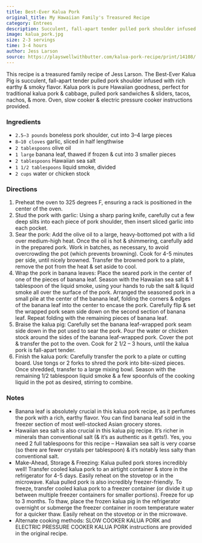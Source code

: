 ```yaml
---
title: Best-Ever Kalua Pork
original_title: My Hawaiian Family's Treasured Recipe
category: Entrees
description: Succulent, fall-apart tender pulled pork shoulder infused with rich earthy & smoky flavor, perfect for traditional kalua pork & cabbage, pulled pork sandwiches & sliders, tacos, nachos, & more.
image: kalua_pork.jpg
size: 2-3 servings
time: 3-4 hours
author: Jess Larson
source: https://playswellwithbutter.com/kalua-pork-recipe/print/14108/
---
```


This recipe is a treasured family recipe of Jess Larson. The Best-Ever Kalua Pig is succulent, fall-apart tender pulled pork shoulder infused with rich earthy & smoky flavor. Kalua pork is pure Hawaiian goodness, perfect for traditional kalua pork & cabbage, pulled pork sandwiches & sliders, tacos, nachos, & more. Oven, slow cooker & electric pressure cooker instructions provided.

### Ingredients

* `2.5–3 pounds` boneless pork shoulder, cut into 3–4 large pieces
* `8–10 cloves` garlic, sliced in half lengthwise
* `2 tablespoons` olive oil
* `1 large` banana leaf, thawed if frozen & cut into 3 smaller pieces
* `2 tablespoons` Hawaiian sea salt
* `1 1/2 tablespoons` liquid smoke, divided
* `2 cups` water or chicken stock

### Directions

1. Preheat the oven to 325 degrees F, ensuring a rack is positioned in the center of the oven.
2. Stud the pork with garlic: Using a sharp paring knife, carefully cut a few deep slits into each piece of pork shoulder, then insert sliced garlic into each pocket.
3. Sear the pork: Add the olive oil to a large, heavy-bottomed pot with a lid over medium-high heat. Once the oil is hot & shimmering, carefully add in the prepared pork. Work in batches, as necessary, to avoid overcrowding the pot (which prevents browning). Cook for 4-5 minutes per side, until nicely browned. Transfer the browned pork to a plate, remove the pot from the heat & set aside to cool.
4. Wrap the pork in banana leaves: Place the seared pork in the center of one of the pieces of banana leaf. Season with the Hawaiian sea salt & 1 tablespoon of the liquid smoke, using your hands to rub the salt & liquid smoke all over the surface of the pork. Arranged the seasoned pork in a small pile at the center of the banana leaf, folding the corners & edges of the banana leaf into the center to encase the pork. Carefully flip & set the wrapped pork seam side down on the second section of banana leaf. Repeat folding with the remaining pieces of banana leaf.
5. Braise the kalua pig: Carefully set the banana leaf-wrapped pork seam side down in the pot used to sear the pork. Pour the water or chicken stock around the sides of the banana leaf-wrapped pork. Cover the pot & transfer the pot to the oven. Cook for 2 1/2 – 3 hours, until the kalua pork is fall-apart tender.
6. Finish the kalua pork: Carefully transfer the pork to a plate or cutting board. Use tongs or 2 forks to shred the pork into bite-sized pieces. Once shredded, transfer to a large mixing bowl. Season with the remaining 1/2 tablespoon liquid smoke & a few spoonfuls of the cooking liquid in the pot as desired, stirring to combine.

### Notes

- Banana leaf is absolutely crucial in this kalua pork recipe, as it perfumes the pork with a rich, earthy flavor. You can find banana leaf sold in the freezer section of most well-stocked Asian grocery stores.
- Hawaiian sea salt is also crucial in this kalua pig recipe. It’s richer in minerals than conventional salt (& it’s as authentic as it gets!). Yes, you need 2 full tablespoons for this recipe – Hawaiian sea salt is very coarse (so there are fewer crystals per tablespoon) & it’s notably less salty than conventional salt.
- Make-Ahead, Storage & Freezing: Kalua pulled pork stores incredibly well! Transfer cooled kalua pork to an airtight container & store in the refrigerator for 4-5 days. Easily reheat on the stovetop or in the microwave. Kalua pulled pork is also incredibly freezer-friendly. To freeze, transfer cooled kalua pork to a freezer container (or divide it up between multiple freezer containers for smaller portions). Freeze for up to 3 months. To thaw, place the frozen kalua pig in the refrigerator overnight or submerge the freezer container in room temperature water for a quicker thaw. Easily reheat on the stovetop or in the microwave.
- Alternate cooking methods: SLOW COOKER KALUA PORK and ELECTRIC PRESSURE COOKER KALUA PORK instructions are provided in the original recipe.